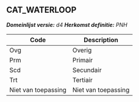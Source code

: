 ## CAT_WATERLOOP

*__Domeinlijst versie:__ d4*
*__Herkomst definitie:__ PNH*

|__Code__ |__Description__	|
|	---	|	---	|
| Ovg | Overig |
| Prm | Primair |
| Scd | Secundair |
| Trt | Tertiair |
| Niet van toepassing | Niet van toepassing |